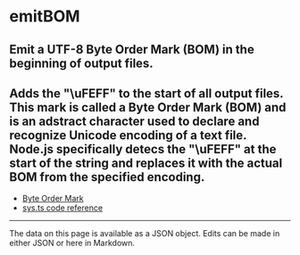 <!-- Important! Do not modify comment blocks. They are necessary for the transformer to work properly -->

<!-- title -->
# emitBOM

<!-- shortDescription -->
Emit a UTF-8 Byte Order Mark (BOM) in the beginning of output files.
---

<!-- extendedDescription -->
Adds the "\uFEFF" to the start of all output files. This mark is called a Byte Order Mark (BOM) and is an adstract character used to declare and recognize Unicode encoding of a text file. Node.js specifically detecs the "\uFEFF" at the start of the string and replaces it with the actual BOM from the specified encoding.
---

<!-- references -->
- [Byte Order Mark](https://simple.wikipedia.org/wiki/Byte_order_mark)
- [sys.ts code reference](https://github.com/microsoft/TypeScript/blob/70b7bd5a1b8c3bc1ba7c644b37412368607706e6/src/compiler/sys.ts#L639-L641)
---

<!-- footer -->
The data on this page is available as a JSON object. Edits can be made in either JSON or here in Markdown.
